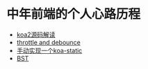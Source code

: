 # 中年前端的个人心路历程
- <a href='https://github.com/daydream-like/notebook/issues/1'>koa2源码解读 </a>
- <a href='https://github.com/daydream-like/notebook/issues/2'>throttle and debounce </a>
- <a href='https://github.com/daydream-like/notebook/issues/4'>手动实现一个koa-static</a>
- <a href='https://github.com/daydream-like/notebook/issues/3'>BST </a>
